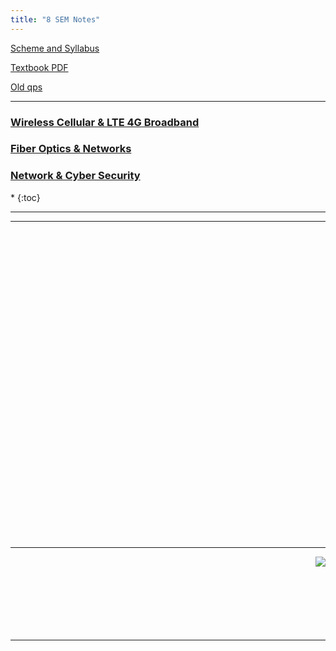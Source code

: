 ```yaml
---
title: "8 SEM Notes"
---
```



<a  target="_blank" href="https://vtu.ac.in/wp-content/uploads/2019/12/B.E-in-Electronics-and-Communication-updated-on-10.08.2018-syla.pdf">Scheme and Syllabus</a>

<a target="_blank"  href="https://drive.google.com/open?id=1cN_feo1ke8FL7DkauFYq7DMkH2BdyFBI">Textbook PDF</a>

<a target="_blank"  href="https://drive.google.com/open?id=1gEtXrG8IiVwnTz8BbTrBRjcEsnIqQuDC">Old qps</a>

<hr>

<h3>  
    <a  target="_blank" href=""> 
       Wireless Cellular & LTE 4G Broadband
    </a>

</h3>

<h3>  
    <a  target="_blank" href=""> 
       Fiber Optics & Networks
    </a>

</h3>

<h3>  
    <a  target="_blank" href=""> 
       Network & Cyber Security
    </a>

</h3>

<nav class="toc" markdown="1">
*   
{:toc}
</nav>

<hr>


<hr>

<br><br><br><br><br><br><br><br><br><br><br><br><br><br><br><br><br><br><br><br><br><br><br><br><br><br><br><br><br>


<hr>

<!--
###### <a  target="_blank" href="https://drive.google.com/open?id=0B9cqMjKT9M-dZkQzcWZUbjNIT2c">WIRELESS COMMUNICATION </a>
<!--
###### <a  target="_blank" href="https://drive.google.com/open?id=0B9cqMjKT9M-dalZIQnpsT25FaDQ">DIGITAL SWITCHING SYSTEMS </a>
<!--
######  <a  target="_blank" href="https://drive.google.com/open?id=0B9cqMjKT9M-dcG9VRUE2UkpscEE">NETWORK SECURITY </a>
<!--
######  <a  target="_blank" href="https://drive.google.com/folderview?id=0B9cqMjKT9M-dOG1udE9vWFc0ZjQ">GSM</a>
-->

<a href="#" style="float: right;">
  <img src="https://ecernsit.github.io/assets/top.png"   style="float: right;"  style="width:42px;height:42px;border:0;">
</a><br><br><br><br><br><br><br>



<hr>
